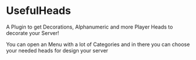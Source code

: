 # UsefulHeads
A Plugin to get Decorations, Alphanumeric and more Player Heads to decorate your Server!

You can open an Menu with a lot of Categories and in there you can choose your needed heads for design your server
